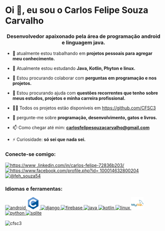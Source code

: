 <h1 aligncenter">Oi 👋, eu sou o Carlos Felipe Souza Carvalho</h1>
<h3 align="center">Desenvolvedor apaixonado pela área de programação android e linguagem java.</h3>

- 🔭 atualmente estou trabalhando em **projetos pessoais para agregar meu conhecimento.**

- 🌱 Atualmente estou estudando **Java, Kotlin, Phyton e linux.**

- 👯 Estou procurando colaborar com **perguntas em programação e nos projetos.**

- 🤝 Estou procurando ajuda com **questões recorrentes que tenho sobre meus estudos, projetos e minha carreira profissional.**

- 👨‍💻 Todos os projetos estão disponíveis em https://github.com/CFSC3

- 💬 pergunte-me sobre **programação, desenvolvimento, gatos e livros.**

- 📫 Como chegar até mim: **carlosfelipesouzacarvalho@gmail.com**

- ⚡ Curiosidade: **só sei que nada sei.**

<h3 align="left">Conecte-se comigo:</h3>
<p align= "esquerda">
<a href="https://linkedin.com/in/https://www.linkedin.com/in/carlos-felipe-72836b203/" target="blank"><img align="center " src="https://raw.githubusercontent.com/rahuldkjain/github-profile-readme-generator/master/src/images/icons/Social/linked-in-alt.svg" alt="https://www .linkedin.com/in/carlos-felipe-72836b203/" height="30" width="40" /></a>
<a href="https://www.facebook.com/profile.php?id=100014632800204" target="blank"><img align="center|top" src="https://github.com/rahuldkjain/github-profile-readme-generator/blob/master/src/images/icons/Social/facebook.svg" alt="https://www.facebook.com/profile.php?id= 100014632800204" height="30" width="40" /></a>
<a href="https://instagram.com/@feh_souza54" target="blank"><img align="center|top" src="https://github.com/rahuldkjain/github-profile-readme-generator/blob/master/src/images/icons/Social/instagram.svg" alt="@feh_souza54" height="30" width="40" /></a>
</p>

<h3 align="left">Idiomas e ferramentas:</h3>
<p align="left"> <a href="https://developer.android.com" target="_blank" rel="noreferrer"> <img src="https://raw.githubusercontent.com/devicons /devicon/master/icons/android/android-original-wordmark.svg" alt="android" width="40" height="40"/> </a> <a href="https://www.cprogramming .com/" target="_blank" rel="noreferrer"> <img src="https://raw.githubusercontent.com/devicons/devicon/master/icons/c/c-original.svg" alt="c " width="40" height="40"/> </a> <a href="https://www.djangoproject.com/" target="_blank" rel="noreferrer"> <img src="https://cdn.worldvectorlogo.com/logos/django.svg" alt="django" width="40" height="40"/> </a> <a href="https:// firebase.google.com/" target="_blank" rel="noreferrer"> <img src="https://www.vectorlogo.zone/logos/firebase/firebase-icon.svg" alt="firebase" width= "40" height="40"/> </a> <a href="https://www.java.com" target="_blank" rel="noreferrer"> <img src="https://github.com/rahuldkjain/github-profile-readme-generator/blob/master/src/images/icons/ProgrammingLanguages/java.svg" alt="java" width="40" height="40"/> </a> <a href="https:/ /kotlinlang.org" target="_blank" rel="noreferrer"> <img src="https://www.vectorlogo.zone/logos/kotlinlang/kotlinlang-icon.svg" alt="kotlin" width="40" height= "40"/> </a> <a href="https://www.linux.org/" target="_blank" rel="noreferrer"> <img src="https://github.com/rahuldkjain/github-profile-readme-generator/blob/master/src/images/icons/Other/linux.svg" alt="linux" width="40" height="40"/> </a> <a href="https://www.mysql .com/" target="_blank" rel="noreferrer"> <img src="https://raw.githubusercontent.com/devicons/devicon/master/icons/mysql/mysql-original-wordmark.svg" alt= "mysql" width="40" height="40"/> </a> <a href="https://www.python.org" target="_blank" rel="noreferrer"> <img src="https://github.com/rahuldkjain/github-profile-readme-generator/blob/master/src/images/icons/ProgrammingLanguages/python.svg" alt="python" width="40" height="40"/> </a> <a href= "https://www.sqlite.org/" target="_blank" rel="noreferrer"> <img src="https://www.vectorlogo.zone/logos/sqlite/sqlite-icon.svg" alt= "sqlite" largura="40" altura="40"/> </a></p>

<p><img align="center" src="https://github-readme-stats.vercel.app/api/top-langs?username=cfsc3&show_icons=true&locale=en&layout=compact" alt="cfsc3" /> </p>
